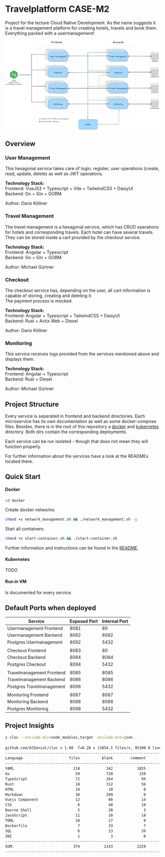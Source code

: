 # Travelplatform CASE-M2
Project for the lecture Cloud Native Development.
As the name suggests it is a travel management platform for creating hotels, travels and book them. Everything packed with a usermanagement!

![overview_architecture.png](ressources/overview_architecture.png)
## Overview
### User Management
This hexagonal service takes care of login, register, user operations (create, read, update, delete) as well as JWT operations.

**Technology Stack:**  
Frontend: VueJS3 + Typescript + Vite + TailwindCSS + DaisyUI  
Backend: Go + Gin + GORM

Author: Dario Köllner

### Travel Management
The travel management is a hexagonal service, which has CRUD operations for hotels and corresponding travels. Each hotel can have several travels.
They can be stored inside a cart provided by the checkout service.  

**Technology Stack:**  
Frontend: Angular + Typescript  
Backend: Go + Gin + GORM

Author: Michael Gürtner

### Checkout
The checkout service has, depending on the user, all cart information is capable of storing, creating and deleting it.  
The payment process is mocked.

**Technology Stack:**  
Frontend: Angular + Typescript + TailwindCSS + DaisyUI  
Backend: Rust + Actix Web + Diesel

Author: Dario Köllner

### Monitoring
This service receives logs provided from the services mentioned above and displays them.

**Technology Stack:**  
Frontend: Angular + Typescript  
Backend: Rust + Diesel

Author: Michael Gürtner

## Project Structure
Every service is seperated in frontend and backend directories. Each microservice has its own documentation as well as some docker-compose files.
Besides, there is in the root of this repository a [docker](docker) and [kubernetes](kubernetes) directory. Both dirs contain the corresponding deployments.

Each service can be run isolated - though that does not mean they will function properly.

For further information about the services have a look at the READMEs located there.

## Quick Start
#### Docker
```bash
cd docker
```

Create docker networks:
```bash
chmod +x network_management.sh && ./network_management.sh -g
```

Start all containers:
```bash
chmod +x start-container.sh && ./start-container.sh
```
Further information and instructions can be found in the [README](docker/README.md).

#### Kubernetes
TODO

#### Run in VM
Is documented for every service. 
## Default Ports when deployed
| **Service**                | **Exposed Port** | **Internal Port** |
|----------------------------|------------------|-------------------|
| Usermanagement Frontend    | 8081             | 80                |
| Usermanagement Backend     | 8082             | 8082              |
| Postgres Usermanagement    | 8092             | 5432              |
|                            |                  |                   |
| Checkout Frontend          | 8083             | 80                |
| Checkout Backend           | 8084             | 8084              |
| Postgres Checkout          | 8094             | 5432              |
|                            |                  |                   |
| Travelmanagement Frontend  | 8085             | 8085              |
| Travelmanagement Backend   | 8086             | 8086              |
| Postgres Travelmanagement  | 8096             | 5432              |
|                            |                  |                   |
| Monitoring Frontend        | 8087             | 8087              |
| Monitoring Backend         | 8088             | 8088              |
| Postgres Monitoring        | 8098             | 5432              |


## Project Insights 
```bash
❯ cloc --exclude-dir=node_modules,target -exclude-ext=json .

github.com/AlDanial/cloc v 1.98  T=0.20 s (1854.1 files/s, 95300.9 lines/s)
-------------------------------------------------------------------------------
Language                     files          blank        comment           code
-------------------------------------------------------------------------------
YAML                           118            342           1825           4294
Go                              59            720            159           2661
TypeScript                      72            264             94           2223
Rust                            18            312             56           1498
HTML                            19             10              8           1246
Markdown                        30            289              0           1198
Vuejs Component                 12             60             14            923
CSS                              6             40             10            245
Bourne Shell                     5             30              3            153
JavaScript                      11             10             18            132
TOML                            10             17              9            102
Dockerfile                       7             33              7             98
SQL                              6             13             26             66
INI                              1              3              0             13
-------------------------------------------------------------------------------
SUM:                           374           2143           2229          14852
-------------------------------------------------------------------------------

```